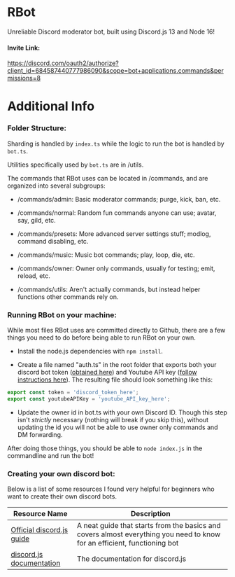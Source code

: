 # RBot
 Unreliable Discord moderator bot, built using Discord.js 13 and Node 16!
 
#### Invite Link:
 https://discord.com/oauth2/authorize?client_id=684587440777986090&scope=bot+applications.commands&permissions=8

# Additional Info
 
### Folder Structure:
 Sharding is handled by `index.ts` while the logic to run the bot is handled by `bot.ts`.

 Utilities specifically used by `bot.ts` are in /utils.
 
 The commands that RBot uses can be located in /commands, and are organized into several subgroups:
 
 - /commands/admin: Basic moderator commands; purge, kick, ban, etc.
 
 - /commands/normal: Random fun commands anyone can use; avatar, say, gild, etc.
 
 - /commands/presets: More advanced server settings stuff; modlog, command disabling, etc.
 
 - /commands/music: Music bot commands; play, loop, die, etc.
 
 - /commands/owner: Owner only commands, usually for testing; emit, reload, etc.
 
 - /commands/utils: Aren't actually commands, but instead helper functions other commands rely on.
  
### Running RBot on your machine:
 While most files RBot uses are committed directly to Github, there are a few things you need to do before being able to run RBot on your own.
 
 - Install the node.js dependencies with `npm install`.
 
 - Create a file named "auth.ts" in the root folder that exports both your discord bot token ([obtained here](https://discord.com/developers/applications)) and Youtube API key ([follow instructions here](https://developers.google.com/youtube/v3/getting-started)). The resulting file should look something like this:
 ```js
 export const token = 'discord_token_here';
 export const youtubeAPIKey = 'youtube_API_key_here';
 ```
 - Update the owner id in bot.ts with your own Discord ID. Though this step isn't *strictly* necessary (nothing will break if you skip this), without updating the id you will not be able to use owner only commands and DM forwarding.

After doing those things, you should be able to `node index.js` in the commandline and run the bot!

### Creating your own discord bot:
 Below is a list of some resources I found very helpful for beginners who want to create their own discord bots.
 
 | Resource Name | Description |
 | ----------- | ----------- |
 | [Official discord.js guide](https://discordjs.guide/) | A neat guide that starts from the basics and covers almost everything you need to know for an efficient, functioning bot |
 | [discord.js documentation](https://discord.js.org/#/docs/main/stable/general/welcome) | The documentation for discord.js |
